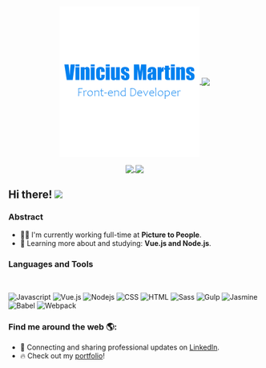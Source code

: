 <p align="center">
  <a href="#">
    <img align="center" width="280" src="signature.png" />
  </a>
  <a href="#">
    <img align="center" width="510" src="banner.gif" />
  </a>
</p>

<p align="center">
  <a href="https://github.com/Vinimart#choose-pinned-repositories">
    <img
      align="center"
      src="https://github-readme-stats.vercel.app/api/top-langs/?username=Vinimart&layout=compact"
    />
  </a>
  <a href="https://github.com/Vinimart/to-do-app">
    <img
      align="center"
      height="165"
      src="https://github-readme-stats.vercel.app/api/pin/?username=Vinimart&repo=to-do-app"
    />
  </a>
</p>

## Hi there! <img src="https://raw.githubusercontent.com/iampavangandhi/iampavangandhi/master/gifs/Hi.gif" width="30px"></h2>

### Abstract

- 👨‍💻 I'm currently working full-time at **Picture to People**.
- 🌱 Learning more about and studying: **Vue.js and Node.js**.

### Languages and Tools

<br/>

<p align="left">
  <img src="https://devicons.github.io/devicon/devicon.git/icons/javascript/javascript-original.svg" alt="Javascript" width="40" height="40" />
  <img src="https://devicons.github.io/devicon/devicon.git/icons/vuejs/vuejs-original.svg" alt="Vue.js" width="40" height="40" />
  <img src="https://devicons.github.io/devicon/devicon.git/icons/nodejs/nodejs-original.svg" alt="Nodejs" width="40" height="40" />
  <img src="https://devicons.github.io/devicon/devicon.git/icons/css3/css3-original.svg" alt="CSS" width="40" height="40" />
  <img src="https://devicons.github.io/devicon/devicon.git/icons/html5/html5-original.svg" alt="HTML" width="40" height="40" />
  <img src="https://devicons.github.io/devicon/devicon.git/icons/sass/sass-original.svg" alt="Sass" width="40" height="40" />
  <img src="https://devicons.github.io/devicon/devicon.git/icons/gulp/gulp-plain.svg" alt="Gulp" width="40" height="40" />
  <img src="https://devicons.github.io/devicon/devicon.git/icons/jasmine/jasmine-plain-wordmark.svg" alt="Jasmine" width="40" height="40" />
  <img src="https://devicons.github.io/devicon/devicon.git/icons/babel/babel-original.svg" alt="Babel" width="40" height="40" />
  <img src="https://devicons.github.io/devicon/devicon.git/icons/webpack/webpack-original.svg" alt="Webpack" width="40" height="40" />
</p>

### Find me around the web 🌎:

- 💼 Connecting and sharing professional updates on <a href="https://www.linkedin.com/in/vinimartdev/">LinkedIn</a>.
- 🔥  Check out my <a href="https://vinimart.github.io/">portfolio</a>!
